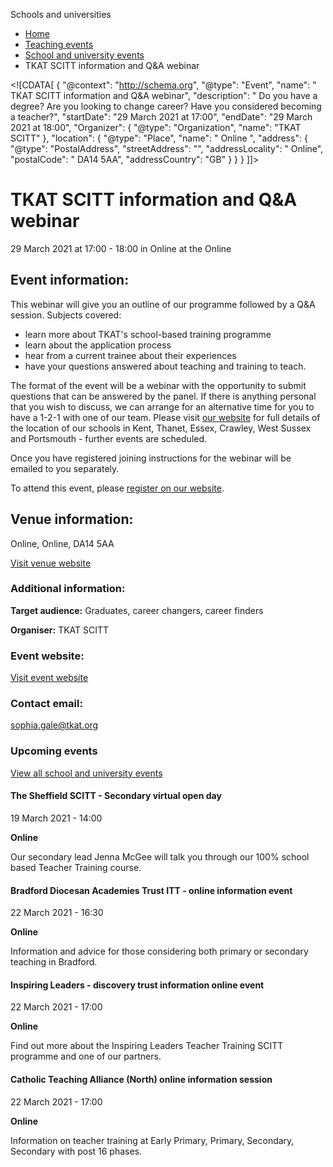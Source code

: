 Schools and universities

*   [Home](/)
*   [Teaching events](/teaching-events)
*   [School and university events](/teaching-events/training-provider-events)
*   TKAT SCITT information and Q&A webinar

<!\[CDATA\[ { "@context": "http://schema.org", "@type": "Event", "name": " TKAT SCITT information and Q&amp;A webinar", "description": " Do you have a degree? Are you looking to change career? Have you considered becoming a teacher?", "startDate": "29 March 2021 at 17:00", "endDate": "29 March 2021 at 18:00", "Organizer": { "@type": "Organization", "name": "TKAT SCITT" }, "location": { "@type": "Place", "name": " Online ", "address": { "@type": "PostalAddress", "streetAddress": "", "addressLocality": " Online", "postalCode": " DA14 5AA", "addressCountry": "GB" } } } \]\]>

TKAT SCITT information and Q&A webinar
======================================

29 March 2021 at 17:00 - 18:00 in Online at the Online

Event information:
------------------

This webinar will give you an outline of our programme followed by a Q&A session. Subjects covered:

*   learn more about TKAT's school-based training programme
*   learn about the application process
*   hear from a current trainee about their experiences
*   have your questions answered about teaching and training to teach.

The format of the event will be a webinar with the opportunity to submit questions that can be answered by the panel. If there is anything personal that you wish to discuss, we can arrange for an alternative time for you to have a 1-2-1 with one of our team. Please visit [our website](http://www.scitt.tkat.org) for full details of the location of our schools in Kent, Thanet, Essex, Crawley, West Sussex and Portsmouth - further events are scheduled.

Once you have registered joining instructions for the webinar will be emailed to you separately.

To attend this event, please [register on our website](https://www.eventbrite.co.uk/e/tkat-scitt-teacher-training-information-and-qa-webinar-tickets-136800729665).

Venue information:
------------------

Online, Online, DA14 5AA

[Visit venue website](https://scitt.tkat.org/ "Online")

### Additional information:

**Target audience:** Graduates, career changers, career finders

**Organiser:** TKAT SCITT

### Event website:

[Visit event website](https://www.eventbrite.co.uk/e/tkat-scitt-teacher-training-information-and-qa-webinar-tickets-136800729665)

### Contact email:

[sophia.gale@tkat.org](mailto:sophia.gale@tkat.org)

### Upcoming events

[View all school and university events](/teaching-events/training-provider-events)

[](/teaching-events/training-provider-events/210319-the-sheffield-scitt-secondary-virtual-open-day)

#### The Sheffield SCITT - Secondary virtual open day

19 March 2021 - 14:00

**Online**

Our secondary lead Jenna McGee will talk you through our 100% school based Teacher Training course.

[](/teaching-events/training-provider-events/210322-bradford-diocesan-academies-trust-itt-online-information-event)

#### Bradford Diocesan Academies Trust ITT - online information event

22 March 2021 - 16:30

**Online**

Information and advice for those considering both primary or secondary teaching in Bradford.

[](/teaching-events/training-provider-events/210322-inspiring-leaders-discovery-trust-information-online-event)

#### Inspiring Leaders - discovery trust information online event

22 March 2021 - 17:00

**Online**

Find out more about the Inspiring Leaders Teacher Training SCITT programme and one of our partners.

[](/teaching-events/training-provider-events/210322-catholic-teaching-alliance-north-online-information-session)

#### Catholic Teaching Alliance (North) online information session

22 March 2021 - 17:00

**Online**

Information on teacher training at Early Primary, Primary, Secondary, Secondary with post 16 phases.